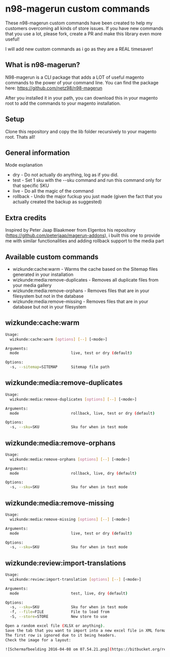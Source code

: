 # n98-magerun custom commands

These n98-magerun custom commands have been created to help my customers overcoming all kinds of store issues.
If you have new commands that you use a lot, please fork, create a PR and make this library even more useful!

I will add new custom commands as i go as they are a REAL timesaver!

## What is n98-magerun?

N98-magerun is a CLI package that adds a LOT of useful magento commands to the power of your command line.
You can find the package here: https://github.com/netz98/n98-magerun

After you installed it in your path, you can download this in your magento root to add the commands to your magento installation.

## Setup

Clone this repository and copy the lib folder recursively to your magento root. Thats all!

## General information

Mode explanation
- dry - Do not actually do anything, log as if you did.
- test - Set 1 sku with the --sku command and run this command only for that specific SKU
- live - Do all the magic of the command
- rollback - Undo the major fuckup you just made (given the fact that you actually created the backup as suggested)
 
## Extra credits

Inspired by Peter Jaap Blaakmeer from Elgentos his repository (https://github.com/peterjaap/magerun-addons), i built this one to provide me with similar functionalities and adding rollback support to the media part

## Available custom commands
- wizkunde:cache:warm - Warms the cache based on the Sitemap files generated in your installation
- wizkunde:media:remove-duplicates - Removes all duplicate files from your media gallery
- wizkunde:media:remove-orphans - Removes files that are in your filesystem but not in the database
- wizkunde:media:remove-missing - Removes files that are in your database but not in your filesystem

## wizkunde:cache:warm

```bash
Usage:
  wizkunde:cache:warm [options] [--] [<mode>]

Arguments:
  mode                       live, test or dry (default)

Options:
  -s, --sitemap=SITEMAP      Sitemap file path
```

## wizkunde:media:remove-duplicates

```bash
Usage:
  wizkunde:media:remove-duplicates [options] [--] [<mode>]

Arguments:
  mode                       rollback, live, test or dry (default)

Options:
  -s, --sku=SKU              Sku for when in test mode
```

## wizkunde:media:remove-orphans

```bash
Usage:
  wizkunde:media:remove-orphans [options] [--] [<mode>]

Arguments:
  mode                       rollback, live, dry (default)

Options:
  -s, --sku=SKU              Sku for when in test mode
```

## wizkunde:media:remove-missing

```bash
Usage:
  wizkunde:media:remove-missing [options] [--] [<mode>]

Arguments:
  mode                       live, test or dry (default)

Options:
  -s, --sku=SKU              Sku for when in test mode
```

## wizkunde:review:import-translations

```bash
Usage:
  wizkunde:review:import-translation [options] [--] [<mode>]

Arguments:
  mode                       test, live, dry (default)

Options:
  -s, --sku=SKU              Sku for when in test mode
  -f, --file=FILE            File to load from
  -S, --store=STORE          New store to use

Open a random excel file (XLSX or anything).
Save the tab that you want to import into a new excel file in XML format if there are multiple tabs.
The first row is ignored due to it being headers.
Check the image for a layout:

![Schermafbeelding 2016-04-08 om 07.54.21.png](https://bitbucket.org/repo/4drEd4/images/595691369-Schermafbeelding%202016-04-08%20om%2007.54.21.png)
```